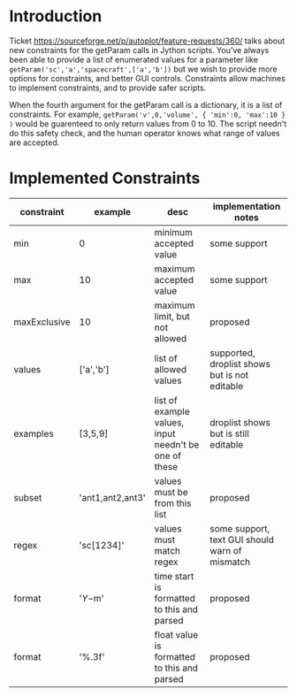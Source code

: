 # Introduction
Ticket https://sourceforge.net/p/autoplot/feature-requests/360/ talks about new constraints for
the getParam calls in Jython scripts.  You've always been able to provide a list of enumerated
values for a parameter like `getParam('sc','a','spacecraft',['a','b'])` but we wish to provide
more options for constraints, and better GUI controls.  Constraints allow machines to implement
constraints, and to provide safer scripts.

When the fourth argument for the getParam call is a dictionary, it is a list of constraints.  For
example, `getParam('v',0,'volume', { 'min':0, 'max':10 } )` would be guarenteed to only return 
values from 0 to 10.  The script needn't do this safety check, and the human operator knows what
range of values are accepted.

# Implemented Constraints


| constraint | example | desc | implementation notes |
| ---------- | ---- | -------- | --- |
| min        | 0 | minimum accepted value | some support |
| max        | 10 | maximum accepted value | some support |
| maxExclusive | 10 | maximum limit, but not allowed | proposed |
| values  | ['a','b']| list of allowed values | supported, droplist shows but is not editable |
| examples | [3,5,9] | list of example values, <br>input needn't be one of these  | droplist shows but is still editable |
| subset | 'ant1,ant2,ant3' | values must be from this list |  proposed |
| regex | 'sc[1234]'  | values must match regex| some support, text GUI should warn of mismatch |
| format | '$Y-$m' | time start is formatted to this and parsed | proposed |
| format | '%.3f' | float value is formatted to this and parsed | proposed |



